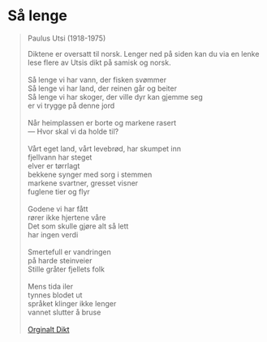 # Så lenge  
> Paulus Utsi (1918-1975)  
> 
> Diktene er oversatt til norsk. Lenger ned på siden kan du via en lenke lese flere av Utsis dikt på samisk og norsk.  
    
Så lenge vi har vann, der fisken svømmer  
Så lenge vi har land, der reinen går og beiter  
Så lenge vi har skoger, der ville dyr kan gjemme seg  
er vi trygge på denne jord  
    
Når heimplassen er borte og markene rasert  
— Hvor skal vi da holde til?  
    
Vårt eget land, vårt levebrød, har skumpet inn  
fjellvann har steget  
elver er tørrlagt  
bekkene synger med sorg i stemmen  
markene svartner, gresset visner  
fuglene tier og flyr  
    
Godene vi har fått  
rører ikke hjertene våre  
Det som skulle gjøre alt så lett  
har ingen verdi  
    
Smertefull er vandringen  
på harde steinveier  
Stille gråter fjellets folk  
    
Mens tida iler  
tynnes blodet ut  
språket klinger ikke lenger  
vannet slutter å bruse  
    
[Orginalt Dikt](https://www.nb.no/items/24681f37d403570c9f4f98fcc4f7d089?page=0&searchText=Giela%20giela)